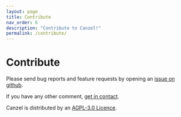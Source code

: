 ```yaml
---
layout: page
title: Contribute
nav_order: 6
description: "Contribute to Canzel!"
permalink: /contribute/
---
```


# Contribute

Please send bug reports and feature requests by opening an [issue on github](https://www.github.com/sowdust/canzel/issues).

If you have any other comment, [get in contact](/contact).

Canzel is distributed by an [AGPL-3.0 Licence](https://www.gnu.org/licenses/agpl-3.0.en.html).
